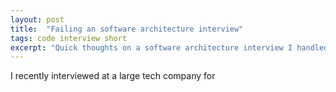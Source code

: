 ```yaml
---
layout: post
title:  "Failing an software architecture interview"
tags: code interview short
excerpt: "Quick thoughts on a software architecture interview I handled poorly."
---
```


I recently interviewed at a large tech company for 